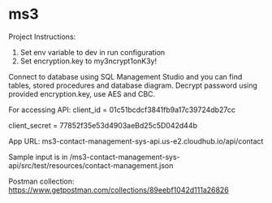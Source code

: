 # ms3

Project Instructions:

1. Set env variable to dev in run configuration
2. Set encryption.key to my3ncrypt1onK3y!

Connect to database using SQL Management Studio and you can find tables, stored procedures and database diagram.
Decrypt password using provided encryption.key, use AES and CBC.

For accessing API:
client_id = 01c51bcdcf3841fb9a17c39724db27cc

client_secret = 77852f35e53d4903aeBd25c5D042d44b

App URL: ms3-contact-management-sys-api.us-e2.cloudhub.io/api/contact

Sample input is in /ms3-contact-management-sys-api/src/test/resources/contact-management.json

Postman collection: https://www.getpostman.com/collections/89eebf1042d111a26826

